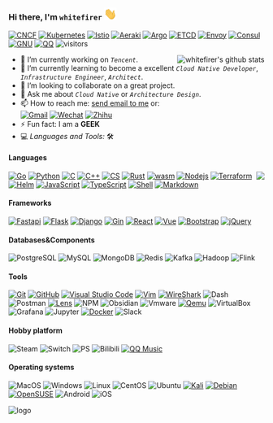 ### Hi there, I'm `whitefirer` <img src = "./img/wave.gif" width=25>

[![CNCF](https://img.shields.io/badge/-CNCF-5f5f5f?style=flat&logo=cncf&logoColor=ffffff&labelColor=0078D6)](https://www.cncf.io/?target=_blank)
[![Kubernetes](https://img.shields.io/badge/-Kubernetes-5f5f5f?style=flat&logo=kubernetes&logoColor=ffffff&labelColor=0078D6)](https://github.com/kubernetes?_blank)
[![Istio](https://img.shields.io/badge/-Istio-5f5f5f?style=flat&logo=istio&logoColor=ffffff&labelColor=0078D6)](https://github.com/istio?_blank)
[![Aeraki](https://img.shields.io/badge/-Aeraki-5f5f5f?style=flat&logo=aeraki&logoColor=ffffff&labelColor=0078D6)](https://github.com/aeraki-mesh?_blank)
[![Argo](https://img.shields.io/badge/-Argo-5f5f5f?style=flat&logo=argo&logoColor=ffffff&labelColor=0078D6)](https://github.com/argoproj?_blank)
[![ETCD](https://img.shields.io/badge/-ETCD-5f5f5f?style=flat&logo=etcd&logoColor=ffffff&labelColor=599dd5)](https://github.com/etcd-io/etcd?_blank)
[![Envoy](https://img.shields.io/badge/-Envoy-5f5f5f?style=flat&logo=consul&logoColor=ffffff&labelColor=d04fab)](https://github.com/envoyproxy?_blank)
[![Consul](https://img.shields.io/badge/-Consul-5f5f5f?style=flat&logo=consul&logoColor=ffffff&labelColor=ce4875)](https://github.com/hashicorp/consul?_blank)
[![GNU](https://img.shields.io/badge/-GNU-5f5f5f?style=flat&logo=gnu&logoColor=000000&labelColor=ffffff)]()
[![QQ](https://img.shields.io/badge/-Tencent-5f5f5f?style=flat&logo=tencentqq&logoColor=000000&labelColor=ffffff)](https://www.tencent.com/?_blank)
![visitors](https://visitor-badge.glitch.me/badge?page_id=whitefirer)

<img align="right" src="https://github-readme-stats.vercel.app/api?username=whitefirer&show_icons=true&theme=vue" alt="whitefirer's github stats" />

<!-- [![My Skills](https://skillicons.dev/icons?i=aws,gcp,azure,react,vue,flutter&perline=3)](https://skillicons.dev) -->
<!-- <img align="right" src="https://github-readme-stats.vercel.app/api/top-langs/?username=whitefirer&theme=vue" alt="whitefirer's github top language" /> -->

- 🔭 I’m currently working on *`Tencent`*.
- 🌱 I’m currently learning to become a excellent *`Cloud Native Developer`*, *`Infrastructure Engineer`*, *`Architect`*.
- 👯 I’m looking to collaborate on a great project.
- 💬 Ask me about *`Cloud Native`* or *`Architecture Design`*.
- 📫 How to reach me: [send email to me](mailto:whitefirer@gmail.com) or:  
[![Gmail](https://img.shields.io/badge/-whitefirer@gmail.com-ea4335?style=flat&logo=Gmail&logoColor=ffffff)](mailto:whitefirer@gmail.com)
[![Wechat](https://img.shields.io/badge/-whitefirer-5fcd73?style=flat&logo=Wechat&logoColor=ffffff)](./img/wechat.jpg)
[![Zhihu](https://img.shields.io/badge/-whitefirer-2369f6?style=flat&logo=Zhihu&logoColor=ffffff)](https://www.zhihu.com/people/whitefirer?_blank)
- ⚡ Fun fact: I am a **GEEK**
- 💻 *Languages and Tools:* 🛠️<br>

#### Languages  
<img align="right" src="https://skillicons.dev/icons?i=go,python,c,cpp,cs,rust,webassembly,nodejs,javascript,typescript,bash,markdown,fastapi,flask,django,postgres,mysql,mongo,redis,react,vue,bootstrap,jquery,git,kubernetes,docker,vim,vscode&perline=4&theme=light" />

[![Go](https://img.shields.io/badge/-Go-5f5f5f?style=flat&logo=go&logoColor=85d2e3&labelColor=ffffff)](https://go.dev/)
[![Python](https://img.shields.io/badge/-Python-5f5f5f?style=flat&logo=python&labelColor=ffffff)](https://www.python.org/)
[![C](https://img.shields.io/badge/-C-5f5f5f?style=flat&logo=c&logoColor=4a79a5&labelColor=ffffff)](https://en.cppreference.com/w/c)
[![C++](https://img.shields.io/badge/-CPP-5f5f5f?style=flat&logo=cplusplus&logoColor=4a79a5&labelColor=ffffff)](https://en.cppreference.com/w/cpp)
[![CS](https://img.shields.io/badge/-CSharp-5f5f5f?style=flat&logo=csharp&logoColor=4a79a5&labelColor=ffffff)](https://docs.microsoft.com/en-us/dotnet/csharp/)
[![Rust](https://img.shields.io/badge/-Rust-5f5f5f?style=flat&logo=rust&logoColor=000000&labelColor=ffffff)](https://www.rust-lang.org/)
[![wasm](https://img.shields.io/badge/-Wasm-5f5f5f?style=flat&logo=webassembly&logoColor=4a79a5&labelColor=ffffff)](https://webassembly.org/)
[![Nodejs](https://img.shields.io/badge/-Nodejs-5f5f5f?style=flat&logo=Node.js&labelColor=ffffff)](https://nodejs.org/en/)
[![Terraform](https://img.shields.io/badge/-Terraform-5f5f5f?style=flat&logo=terraform&logoColor=7249b6&labelColor=ffffff)](https://www.terraform.io/language)
[![Helm](https://img.shields.io/badge/-Helm-5f5f5f?style=flat&logo=helm&logoColor=ffffff&labelColor=0078D6)](https://helm.sh/)
[![JavaScript](https://img.shields.io/badge/-JavaScript-5f5f5f?style=flat&logo=javascript&labelColor=ffffff)](https://www.javascript.com/)
[![TypeScript](https://img.shields.io/badge/-TypeScript-5f5f5f?style=flat&logo=typescript&labelColor=ffffff)](https://www.typescriptlang.org/)
[![Shell](https://img.shields.io/badge/-Shell-5f5f5f?style=flat&logo=gnubash&logoColor=4a79a5&labelColor=ffffff)](https://linuxcommand.org/index.php)
[![Markdown](https://img.shields.io/badge/-Markdown-5f5f5f?style=flat&logo=markdown&logoColor=4a79a5&labelColor=ffffff)](https://www.markdownguide.org/)

#### Frameworks  
[![Fastapi](https://img.shields.io/badge/-Fastapi-5f5f5f?style=flat&logo=fastapi&logoColor=ffffff&labelColor=44968a)](https://fastapi.tiangolo.com/)
[![Flask](https://img.shields.io/badge/-Flask-5f5f5f?style=flat&logo=flask&logoColor=000000&labelColor=ffffff)](https://flask.palletsprojects.com/)
[![Django](https://img.shields.io/badge/-Django-5f5f5f?style=flat&logo=django&logoColor=000000&labelColor=ffffff)](https://www.djangoproject.com/)
[![Gin](https://img.shields.io/badge/-Gin-5f5f5f?style=flat&logo=gin&labelColor=ffffff)](https://gin-gonic.com/)
[![React](https://img.shields.io/badge/-React-5f5f5f?style=flat&logo=react&labelColor=ffffff)](https://reactjs.org/)
[![Vue](https://img.shields.io/badge/-Vue-5f5f5f?style=flat&logo=vue.js&labelColor=ffffff)](https://vuejs.org/)
[![Bootstrap](https://img.shields.io/badge/-Bootstrap-5f5f5f?style=flat&logo=bootstrap&logoColor=ffffff&labelColor=563D7C)](https://getbootstrap.com/)
[![jQuery](https://img.shields.io/badge/-jQuery-5f5f5f?style=flat&logo=jQuery&logoColor=0769AD&labelColor=ffffff)](https://jquery.com/)
#### Databases&Components  
![PostgreSQL](https://img.shields.io/badge/-PostgreSQL-5f5f5f?style=flat&logo=postgresql&logoColor=ffffff&labelColor=336791)
![MySQL](https://img.shields.io/badge/-MySQL-5f5f5f?style=flat&logo=mysql&labelColor=ffffff)
![MongoDB](https://img.shields.io/badge/-MongoDB-5f5f5f?style=flat&logo=mongodb&labelColor=ffffff)
![Redis](https://img.shields.io/badge/-Redis-5f5f5f?style=flat&logo=redis&labelColor=ffffff)
![Kafka](https://img.shields.io/badge/-Kafka-5f5f5f?style=flat&logo=apachekafka&logoColor=000000&labelColor=ffffff)
![Hadoop](https://img.shields.io/badge/-Hadoop-5f5f5f?style=flat&logo=apachehadoop&logoColor=000000&labelColor=f7e56e)
![Flink](https://img.shields.io/badge/-Flink-5f5f5f?style=flat&logo=apacheflink&logoColor=d55c72&labelColor=ffffff)

#### Tools  
[![Git](https://img.shields.io/badge/-Git-5f5f5f?style=flat&logo=git&logoColor=F05032&labelColor=ffffff)](https://git-scm.com/)
[![GitHub](https://img.shields.io/badge/-GitHub-5f5f5f?style=flat&logo=github&logoColor=000000&labelColor=ffffff)](https://github.com/)
[![Visual Studio Code](https://img.shields.io/badge/-VSCode-5f5f5f?style=flat&logo=visual-studio-code&labelColor=007ACC)](https://code.visualstudio.com/)
[![Vim](https://img.shields.io/badge/-Vim-5f5f5f?style=flat&logo=vim&logoColor=357820&labelColor=ffffff)](https://www.vim.org/)
[![WireShark](https://img.shields.io/badge/-WireShark-5f5f5f?style=flat&logo=wireshark&logoColor=ffffff&labelColor=0078D6)](https://www.wireshark.org/)
![Dash](https://img.shields.io/badge/-Dash-5f5f5f?style=flat&logo=dash&logoColor=ffffff&labelColor=0078D6)
![Postman](https://img.shields.io/badge/-Postman-5f5f5f?style=flat&logo=postman&logoColor=ffffff&labelColor=ee7447)
[![Lens](https://img.shields.io/badge/-Lens-5f5f5f?style=flat&logo=lens&logoColor=ffffff&labelColor=0078D6)](https://k8slens.dev/)
![NPM](https://img.shields.io/badge/-npm-5f5f5f?style=flat&logo=npm&labelColor=ffffff)
![Obsidian](https://img.shields.io/badge/-Obsidian-5f5f5f?style=flat&logo=obsidian&logoColor=8074d3&labelColor=ffffff)
![Vmware](https://img.shields.io/badge/-Vmware-5f5f5f?style=flat&logo=vmware&labelColor=ffffff)
[![Qemu](https://img.shields.io/badge/-Qemu-5f5f5f?style=flat&logo=qemu&labelColor=ffffff)](https://www.qemu.org/)
![VirtualBox](https://img.shields.io/badge/-VirtualBox-5f5f5f?style=flat&logo=virtualbox&labelColor=213a61)
![Grafana](https://img.shields.io/badge/-Grafana-5f5f5f?style=flat&logo=grafana&labelColor=ffffff)
![Jupyter](https://img.shields.io/badge/-Jupyter-5f5f5f?style=flat&logo=jupyter&labelColor=ffffff)
[![Docker](https://img.shields.io/badge/-Docker-5f5f5f?style=flat&logo=docker&logoColor=ffffff&labelColor=0078D6)](https://github.com/docker)
![Slack](https://img.shields.io/badge/-Slack-5f5f5f?style=flat&logo=slack&logoColor=ffffff&labelColor=0078D6)

#### Hobby platform  
![Steam](https://img.shields.io/badge/-Steam-5f5f5f?style=flat&logo=steam&labelColor=213a61)
![Switch](https://img.shields.io/badge/-Switch-5f5f5f?style=flat&logo=nintendo-switch&labelColor=d42426)
![PS](https://img.shields.io/badge/-PS-5f5f5f?style=flat&logo=playstation&labelColor=2b71ca)
![Bilibili](https://img.shields.io/badge/-Bilibili-5f5f5f?style=flat&logo=bilibili&logoColor=ffffff&labelColor=45a0d1)
[![QQ Music](https://img.shields.io/badge/-QQMusic-5f5f5f?style=flat&logo=applemusic&logoColor=fadb4a&labelColor=5ba3aa)](https://y.qq.com/n/ryqq/playlist/1333418725)

#### Operating systems  
![MacOS](https://img.shields.io/badge/-MacOS-5f5f5f?style=flat&logo=apple&logoColor=000000&labelColor=ffffff)
![Windows](https://img.shields.io/badge/-Windows-5f5f5f?style=flat&logo=windows&logoColor=ffffff&labelColor=0078D6)
![Linux](https://img.shields.io/badge/-Linux-5f5f5f?style=flat&logo=linux&logoColor=000000&labelColor=aaaa22)
![CentOS](https://img.shields.io/badge/-CentOS-5f5f5f?style=flat&logo=centos&logoColor=883075&labelColor=ffffff)
![Ubuntu](https://img.shields.io/badge/-Ubuntu-5f5f5f?style=flat&logo=ubuntu&labelColor=ffffff)
[![Kali](https://img.shields.io/badge/-Kali-5f5f5f?style=flat&logo=kali-linux&logoColor=000000&labelColor=ffffff)](https://www.kali.org/)
[![Debian](https://img.shields.io/badge/-OpenSUSE-5f5f5f?style=flat&logo=debian&logoColor=9a1e33&labelColor=ffffff)](https://www.debian.org/)
[![OpenSUSE](https://img.shields.io/badge/-OpenSUSE-5f5f5f?style=flat&logo=opensuse&logoColor=ffffff&labelColor=7aa44f)](https://www.opensuse.org/)
![Android](https://img.shields.io/badge/-Android-5f5f5f?style=flat&logo=android&labelColor=ffffff)
![iOS](https://img.shields.io/badge/-iOS-5f5f5f?style=flat&logo=ios&logoColor=000000&labelColor=ffffff)

<!-- ![image](https://img.shields.io/badge/AMD-Radeon-Pro_555X?style=for-the-badge&logo=amd&logoColor=white)
![image](https://img.shields.io/badge/AMD-Ryzen_5_1600-ED1C24?style=for-the-badge&logo=amd&logoColor=white) 
 -->
<!-- 
[![My Skills](https://skillicons.dev/icons?i=kubernetes,istio,envoy,nginx&theme=light)](https://skillicons.dev)
[![My Skills](https://skillicons.dev/icons?i=go,python,c,cpp,nodejs&theme=light)](https://skillicons.dev)</br>
[![My Skills](https://skillicons.dev/icons?i=postgres,mysql,mongo,redis,kafka,zookeeper&theme=light)](https://skillicons.dev)</br>
[![My Skills](https://skillicons.dev/icons?i=react,vue,bootstrap,jquery&theme=light)](https://skillicons.dev) -->
<img src="https://github-profile-trophy.vercel.app/?username=whitefirer&theme=vue&column=7&margin-w=10" alt="logo" height="160" align="center" />
